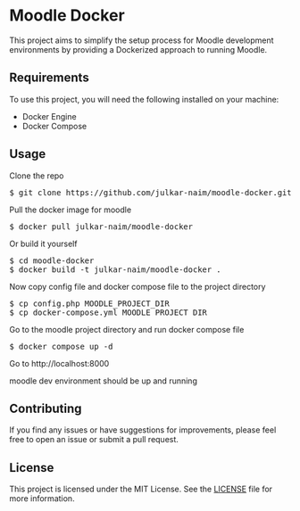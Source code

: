 # Moodle Docker

This project aims to simplify the setup process for Moodle development environments by providing a Dockerized approach to running Moodle.

## Requirements

To use this project, you will need the following installed on your machine:

- Docker Engine
- Docker Compose

## Usage

Clone the repo

<pre>
$ git clone https://github.com/julkar-naim/moodle-docker.git
</pre>

Pull the docker image for moodle

<pre>
$ docker pull julkar-naim/moodle-docker
</pre>

Or build it yourself

<pre>
$ cd moodle-docker
$ docker build -t julkar-naim/moodle-docker .
</pre>

Now copy config file and docker compose file to the project directory

<pre>
$ cp config.php MOODLE_PROJECT_DIR
$ cp docker-compose.yml MOODLE_PROJECT_DIR
</pre>

Go to the moodle project directory and run docker compose file

<pre>
$ docker compose up -d
</pre>

Go to http://localhost:8000

moodle dev environment should be up and running


## Contributing

If you find any issues or have suggestions for improvements, please feel free to open an issue or submit a pull request.

## License

This project is licensed under the MIT License. See the [LICENSE](LICENSE) file for more information.
